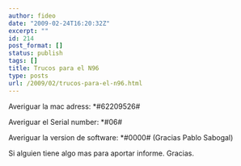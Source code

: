 ```yaml
---
author: fideo
date: "2009-02-24T16:20:32Z"
excerpt: ""
id: 214
post_format: []
status: publish
tags: []
title: Trucos para el N96
type: posts
url: /2009/02/trucos-para-el-n96.html
---
```

Averiguar la mac adress: <span class="postbody">\*#62209526# </span>

<span class="postbody">Averiguar el Serial number: \*#06#</span>

<span class="postbody">Averiguar la version de software: </span>\*#0000# (Gracias Pablo <span>Sabogal)</span>

Si alguien tiene algo mas para aportar informe. Gracias.
